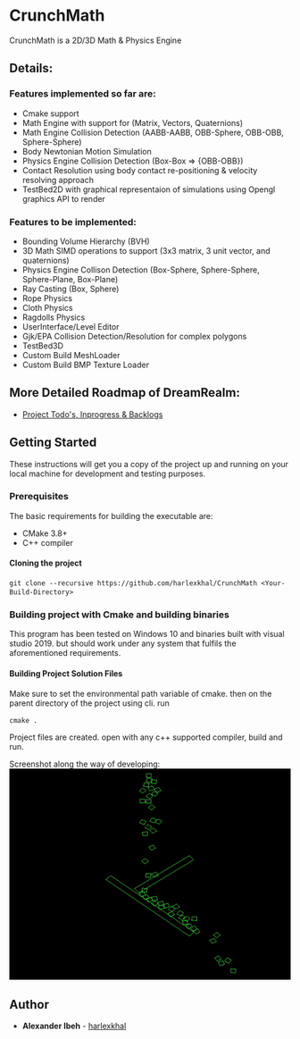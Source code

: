 # CrunchMath
CrunchMath is a 2D/3D Math & Physics Engine

## Details:
### Features implemented so far are:
* Cmake support
* Math Engine with support for (Matrix, Vectors, Quaternions)
* Math Engine Collision Detection (AABB-AABB, OBB-Sphere, OBB-OBB, Sphere-Sphere)
* Body Newtonian Motion Simulation
* Physics Engine Collision Detection (Box-Box => {OBB-OBB})
* Contact Resolution using body contact re-positioning & velocity resolving approach 
* TestBed2D with graphical representaion of simulations using Opengl graphics API to render

### Features to be implemented:
* Bounding Volume Hierarchy (BVH)
* 3D Math SIMD operations to support (3x3 matrix, 3 unit vector, and quaternions)
* Physics Engine Collison Detection (Box-Sphere, Sphere-Sphere, Sphere-Plane, Box-Plane) 
* Ray Casting (Box, Sphere)
* Rope Physics
* Cloth Physics
* Ragdolls Physics
* UserInterface/Level Editor
* Gjk/EPA Collision Detection/Resolution for complex polygons
* TestBed3D
* Custom Build MeshLoader
* Custom Build BMP Texture Loader

## More Detailed Roadmap of DreamRealm:
* [Project Todo's, Inprogress & Backlogs](https://github.com/users/harlexkhal/projects/2)

## Getting Started
These instructions will get you a copy of the project up and running on your local machine for development and testing purposes.

### Prerequisites
The basic requirements for building the executable are:

* CMake 3.8+
* C++ compiler

#### Cloning the project
```
git clone --recursive https://github.com/harlexkhal/CrunchMath <Your-Build-Directory>
```

### Building project with Cmake and building binaries
This program has been tested on Windows 10 and binaries built with visual studio 2019. but should work under any system that fulfils the aforementioned requirements.

#### Building Project Solution Files
Make sure to set the environmental path variable of cmake. then on the parent directory of the project using cli. run

```
cmake .
```
Project files are created. open with any c++ supported compiler, build and run.

Screenshot along the way of developing:
![Demo.gif](Resources/Branding/Demo.gif)

## Author
* **Alexander Ibeh** - [harlexkhal](https://github.com/harlexkhal)
